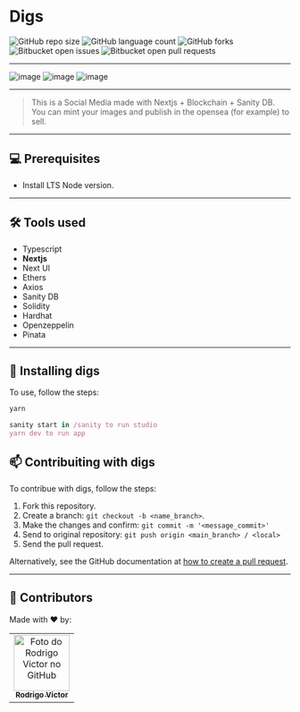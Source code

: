 # Digs

<!--- https://shields.io --->

![GitHub repo size](https://img.shields.io/github/repo-size/rodrigorvsn/digs?style=for-the-badge)
![GitHub language count](https://img.shields.io/github/languages/count/rodrigorvsn/digs?style=for-the-badge)
![GitHub forks](https://img.shields.io/github/forks/rodrigorvsn/digs?style=for-the-badge)
![Bitbucket open issues](https://img.shields.io/bitbucket/issues/rodrigorvsn/digs?style=for-the-badge)
![Bitbucket open pull requests](https://img.shields.io/bitbucket/pr-raw/rodrigorvsn/digs?style=for-the-badge)

___
<!--- #################### mudar badges #################### --->

![image](https://user-images.githubusercontent.com/75763403/156038503-78463809-1b40-476b-8074-ff79c05eec00.png)
![image](https://user-images.githubusercontent.com/75763403/156038564-eaef2edd-4ddb-47f9-8de4-344146d6ded4.png)
![image](https://user-images.githubusercontent.com/75763403/156038747-5bf704ce-a634-495b-a393-ee9444ee646d.png)

<!--- #################### mudar imagem exemplo #################### --->
___

> This is a Social Media made with Nextjs + Blockchain + Sanity DB. You can mint your images and publish in the opensea (for example) to sell.

___
## 💻 Prerequisites

- Install LTS Node version.
<!--- #################### mudar pré-requisitos  ####################--->
___
## 🛠 Tools used

- Typescript
- <b>Nextjs</b>
- Next UI
- Ethers
- Axios
- Sanity DB
- Solidity
- Hardhat
- Openzeppelin
- Pinata

<!--- #################### mudar ferramentas #################### --->
___
## 🚀 Installing digs

To use, follow the steps:

```js
yarn

sanity start in /sanity to run studio
yarn dev to run app
```

## 📫 Contribuiting with digs

To contribue with digs, follow the steps:

1. Fork this repository.
2. Create a branch: `git checkout -b <name_branch>`.
3. Make the changes and confirm: `git commit -m '<message_commit>'`
4. Send to original repository: `git push origin <main_branch> / <local>`
5. Send the pull request.

Alternatively, see the GitHub documentation at [how to create a pull request](https://help.github.com/en/github/collaborating-with-issues-and-pull-requests/creating-a-pull-request).
___
## 🤝 Contributors

Made with ❤️ by:

<table>
  <tr>
    <td align="center">
      <a href="#">
        <img src="https://github.com/rodrigorvsn.png" width="100px;" alt="Foto do Rodrigo Victor no GitHub"/><br>
        <sub>
          <b>Rodrigo Victor</b>
        </sub>
      </a>
    </td>
  </tr>
</table>
